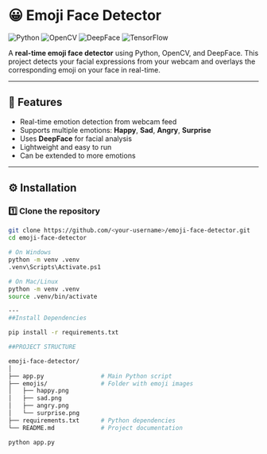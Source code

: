 # 😀 Emoji Face Detector

![Python](https://img.shields.io/badge/Python-3.10+-blue) 
![OpenCV](https://img.shields.io/badge/OpenCV-4.12.0-lightgrey) 
![DeepFace](https://img.shields.io/badge/DeepFace-0.0.95-orange) 
![TensorFlow](https://img.shields.io/badge/TensorFlow-2.20.0-red) 

A **real-time emoji face detector** using Python, OpenCV, and DeepFace. This project detects your facial expressions from your webcam and overlays the corresponding emoji on your face in real-time.

---

## 🎯 Features

- Real-time emotion detection from webcam feed  
- Supports multiple emotions: **Happy**, **Sad**, **Angry**, **Surprise**  
- Uses **DeepFace** for facial analysis  
- Lightweight and easy to run  
- Can be extended to more emotions  

---

## ⚙️ Installation

### 1️⃣ Clone the repository
```bash
git clone https://github.com/<your-username>/emoji-face-detector.git
cd emoji-face-detector

# On Windows
python -m venv .venv
.venv\Scripts\Activate.ps1

# On Mac/Linux
python -m venv .venv
source .venv/bin/activate

---
##Install Dependencies

pip install -r requirements.txt

##PROJECT STRUCTURE

emoji-face-detector/
│
├── app.py                # Main Python script
├── emojis/               # Folder with emoji images
│   ├── happy.png
│   ├── sad.png
│   ├── angry.png
│   └── surprise.png
├── requirements.txt      # Python dependencies
└── README.md             # Project documentation

python app.py

